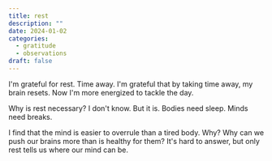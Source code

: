 ```yaml
---
title: rest
description: ""
date: 2024-01-02
categories:
  - gratitude
  - observations
draft: false
---
```

I'm grateful for rest. Time away. I'm grateful that by taking time away, my brain resets. Now I'm more energized to tackle the day. 

Why is rest necessary? I don't know. But it is. Bodies need sleep. Minds need breaks. 

I find that the mind is easier to overrule than a tired body. Why? Why can we push our brains more than is healthy for them? It's hard to answer, but only rest tells us where our mind can be. 



